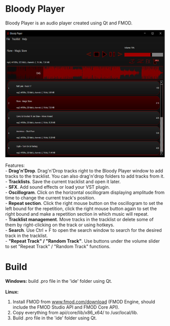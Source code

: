 # Bloody Player
Bloody Player is an audio player created using Qt and FMOD.<br>
<p align="center">
  <img width="650" height="400" src="screenshot.png">
</p>
Features:<br>
- <b>Drag'n'Drop</b>. Drag'n'Drop tracks right to the Bloody Player window to add tracks to the tracklist. You can also drag'n'drop folders to add tracks from it.<br>
- <b>Tracklists</b>. Save the current tracklist and open it later.<br>
- <b>SFX</b>. Add sound effects or load your VST plugin.<br>
- <b>Oscillogram</b>. Click on the horizontal oscillogram displaying amplitude from time to change the current track's position.<br>
- <b>Repeat section</b>. Click the right mouse button on the oscillogram to set the left bound for the repetition, click the right mouse button again to set the right bound and make a repetition section in which music will repeat.<br>
- <b>Tracklist management</b>. Move tracks in the tracklist or delete some of them by right-clicking on the track or using hotkeys.<br>
- <b>Search</b>. Use Ctrl + F to open the search window to search for the desired track in the tracklist.<br>
- <b>"Repeat Track" / "Random Track"</b>. Use buttons under the volume slider to set "Repeat Track" / "Random Track" functions.<br>

# Build
<b>Windows:</b> build .pro file in the 'ide' folder using Qt.
<br><br>
<b>Linux:</b>
1. Install FMOD from www.fmod.com/download (FMOD Engine, should include the FMOD Studio API and FMOD Core API).
2. Copy everything from api/core/lib/x86_x64/ to /usr/local/lib.
3. Build .pro file in the 'ide' folder using Qt.